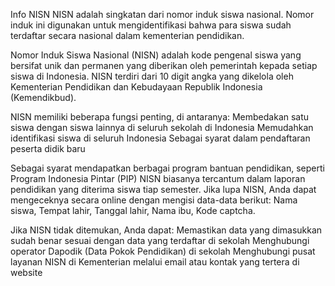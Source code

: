 Info NISN
NISN adalah singkatan dari nomor induk siswa nasional. Nomor induk ini digunakan untuk mengidentifikasi bahwa para siswa sudah terdaftar secara nasional dalam kementerian pendidikan.


Nomor Induk Siswa Nasional (NISN) adalah kode pengenal siswa yang bersifat unik dan permanen yang diberikan oleh pemerintah kepada setiap siswa di Indonesia. 
NISN terdiri dari 10 digit angka yang dikelola oleh Kementerian Pendidikan dan Kebudayaan Republik Indonesia (Kemendikbud). 

NISN memiliki beberapa fungsi penting, di antaranya: 
Membedakan satu siswa dengan siswa lainnya di seluruh sekolah di Indonesia
Memudahkan identifikasi siswa di seluruh Indonesia
Sebagai syarat dalam pendaftaran peserta didik baru

Sebagai syarat mendapatkan berbagai program bantuan pendidikan, seperti Program Indonesia Pintar (PIP)
NISN biasanya tercantum dalam laporan pendidikan yang diterima siswa tiap semester. 
Jika lupa NISN, Anda dapat mengeceknya secara online dengan mengisi data-data berikut: Nama siswa, Tempat lahir, Tanggal lahir, Nama ibu, Kode captcha. 

Jika NISN tidak ditemukan, Anda dapat: 
Memastikan data yang dimasukkan sudah benar sesuai dengan data yang terdaftar di sekolah
Menghubungi operator Dapodik (Data Pokok Pendidikan) di sekolah
Menghubungi pusat layanan NISN di Kementerian melalui email atau kontak yang tertera di website

